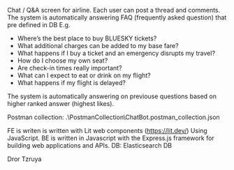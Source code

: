 Chat / Q&A screen for airline.
Each user can post a thread and comments.
The system is automatically answering FAQ (frequently asked question) that pre defined in DB
E.g.

* Where’s the best place to buy BLUESKY tickets?
* What additional charges can be added to my base fare?
* What happens if I buy a ticket and an emergency disrupts my travel?
* How do I choose my own seat?
* Are check-in times really important?
* What can I expect to eat or drink on my flight?
* What happens if my flight is delayed?


The system is automatically answering on previouse questions based on higher ranked answer (highest likes).


Postman collection: .\PostmanCollection\ChatBot.postman_collection.json

FE is writen is written with Lit web components (https://lit.dev/) Using JavaScript.
BE is written in Javascript with the Express.js framework for building web applications and APIs.
DB: Elasticsearch DB

Dror Tzruya
